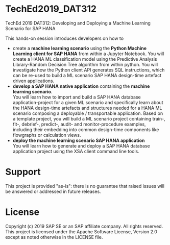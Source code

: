 # TechEd2019_DAT312

TechEd 2019 DAT312: Developing and Deploying a Machine Learning Scenario for SAP HANA

This hands-on session introduces developers on how to 
- create a __machine learning scenario__ using the __Python Machine Learning client for SAP HANA__ from within a Jupyter Notebook. 
You will create a HANA ML classification model using the Predictive Analysis Library-Random Decision Tree algorithm from within python. You will investigate how the Python client API generates SQL instructions, which can be re-used to build a ML scenario SAP HANA design-time artefact driven applications.
- __develop a SAP HANA native application__ containing the __machine learning scenario__.  
You will learn how to import and build a SAP HANA database application-project for a given ML scenario and specifically learn about the HANA design-time artefacts and structures needed for a HANA ML scenario composing a deployable / transportable application. Based on a template project, you will build a ML scenario project containing train-, fit-, debrief-, predict-, audit- and monitor-procedure examples, including their embedding into common design-time components like flowgraphs or calculation views.
- __deploy the machine learning scenario SAP HANA application__  
You will learn how to generate and deploy a SAP HANA database application project using the XSA client command line tools.

# Support

This project is provided "as-is": there is no guarantee that raised issues will be answered or addressed in future releases.

# License

Copyright (c) 2019 SAP SE or an SAP affiliate company. All rights reserved. This project is licensed under the Apache Software License, Version 2.0 except as noted otherwise in the LICENSE file.
